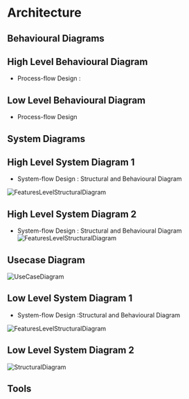 # Architecture
## Behavioural Diagrams
## High Level Behavioural Diagram
* Process-flow Design :

## Low Level Behavioural Diagram
* Process-flow Design

## System Diagrams
## High Level System Diagram 1
* System-flow Design : Structural and Behavioural Diagram

![FeaturesLevelStructuralDiagram](https://github.com/GENESIS2021Q1/sdlc-team-12/blob/bcc19bce2ca509efbc1920389894e1b162b043ca/2_Architecture/High%20Level%20Diagram.jpg)

## High Level System Diagram 2
* System-flow Design : Structural and Behavioural Diagram
![FeaturesLevelStructuralDiagram](https://github.com/GENESIS2021Q1/sdlc-team-12/blob/9f2400f75688f37ff6da74d5aa250d2bee0c2bd3/2_Architecture/HIGH%20LEVEL.jpg)

## Usecase Diagram
![UseCaseDiagram](https://github.com/GENESIS2021Q1/sdlc-team-12/blob/60ddefef67a2213ff72f4586b10d7aab9a05953c/2_Architecture/Use%20Case.png)
## Low Level System Diagram 1
* System-flow Design :Structural and Behavioural Diagram

![FeaturesLevelStructuralDiagram](https://github.com/GENESIS2021Q1/sdlc-team-12/blob/bcc19bce2ca509efbc1920389894e1b162b043ca/2_Architecture/Low%20Level%20Diagram.jpg)

## Low Level System Diagram 2
![StructuralDiagram](https://github.com/GENESIS2021Q1/sdlc-team-12/blob/a18675dedd659b75657929837b5643ee0f5dbbcb/2_Architecture/Lowlevel%20UML.png)

## Tools



